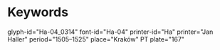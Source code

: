 # Keywords
glyph-id="Ha-04_0314"
font-id="Ha-04"
printer-id="Ha"
printer="Jan Haller"
period="1505–1525"
place="Kraków"
PT plate="167"
